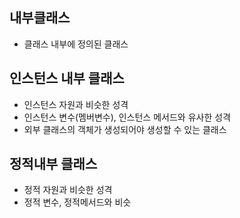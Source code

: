 ## 내부클래스
* 클래스 내부에 정의된 클래스

## 인스턴스 내부 클래스
* 인스턴스 자원과 비슷한 성격
* 인스턴스 변수(멤버변수), 인스턴스 메서드와 유사한 성격
* 외부 클래스의 객체가 생성되어야 생성할 수 있는 클래스


## 정적내부 클래스
* 정적 자원과 비슷한 성격
* 정적 변수, 정적메서드와 비슷